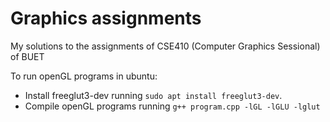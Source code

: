 # Graphics assignments
My solutions to the assignments of CSE410 (Computer Graphics Sessional) of BUET

To run openGL programs in ubuntu:
- Install freeglut3-dev running `sudo apt install freeglut3-dev`.
- Compile openGL programs running `g++ program.cpp -lGL -lGLU -lglut`

